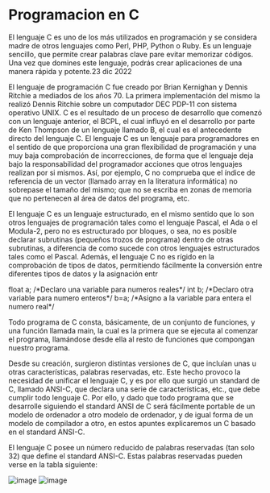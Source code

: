 <h1> Programacion en C </h1>

<p>El lenguaje C es uno de los más utilizados en programación y se considera madre de otros lenguajes como Perl, PHP, Python o Ruby. Es un lenguaje sencillo, que permite crear palabras clave pare evitar memorizar códigos. Una vez que domines este lenguaje, podrás crear aplicaciones de una manera rápida y potente.23 dic 2022</p>

<p>El lenguaje de programación C fue creado por Brian Kernighan y Dennis
Ritchie a mediados de los años 70. La primera implementación del mismo la realizó
Dennis Ritchie sobre un computador DEC PDP-11 con sistema operativo UNIX. C es
el resultado de un proceso de desarrollo que comenzó con un lenguaje anterior, el
BCPL, el cual influyó en el desarrollo por parte de Ken Thompson de un lenguaje
llamado B, el cual es el antecedente directo del lenguaje C. El lenguaje C es un
lenguaje para programadores en el sentido de que proporciona una gran flexibilidad de
programación y una muy baja comprobación de incorrecciones, de forma que el
lenguaje deja bajo la responsabilidad del programador acciones que otros lenguajes
realizan por si mismos. Así, por ejemplo, C no comprueba que el índice de referencia
de un vector (llamado array en la literatura informática) no sobrepase el tamaño del
mismo; que no se escriba en zonas de memoria que no pertenecen al área de datos del
programa, etc. </p>

<p>El lenguaje C es un lenguaje estructurado, en el mismo sentido que lo son otros
lenguajes de programación tales como el lenguaje Pascal, el Ada o el Modula-2, pero
no es estructurado por bloques, o sea, no es posible declarar subrutinas (pequeños
trozos de programa) dentro de otras subrutinas, a diferencia de como sucede con otros
lenguajes estructurados tales como el Pascal. Además, el lenguaje C no es rígido en la
comprobación de tipos de datos, permitiendo fácilmente la conversión entre diferentes
tipos de datos y la asignación entr</p>

<p>float a; /*Declaro una variable para numeros reales*/
int b; /*Declaro otra variable para numero enteros*/
b=a; /*Asigno a la variable para entera el numero real*/</p>

<p>Todo programa de C consta, básicamente, de un conjunto de funciones, y una
función llamada main, la cual es la primera que se ejecuta al comenzar el programa,
llamándose desde ella al resto de funciones que compongan nuestro programa.</p>

<p>Desde su creación, surgieron distintas versiones de C, que incluían unas u otras
características, palabras reservadas, etc. Este hecho provoco la necesidad de unificar el
lenguaje C, y es por ello que surgió un standard de C, llamado ANSI-C, que declara
una serie de características, etc., que debe cumplir todo lenguaje C. Por ello, y dado
que todo programa que se desarrolle siguiendo el standard ANSI de C será fácilmente
portable de un modelo de ordenador a otro modelo de ordenador, y de igual forma de
un modelo de compilador a otro, en estos apuntes explicaremos un C basado en el
standard ANSI-C.
</p>

<p>El lenguaje C posee un número reducido de palabras reservadas (tan solo 32)
que define el standard ANSI-C. Estas palabras reservadas pueden verse en la tabla
siguiente:</p>

![image](https://github.com/user-attachments/assets/a87d28bc-6f5e-4e1c-a414-f1f85a622454)
![image](https://github.com/user-attachments/assets/2c3ea3c6-315c-45c8-bb84-f3c1ea30de6f)




